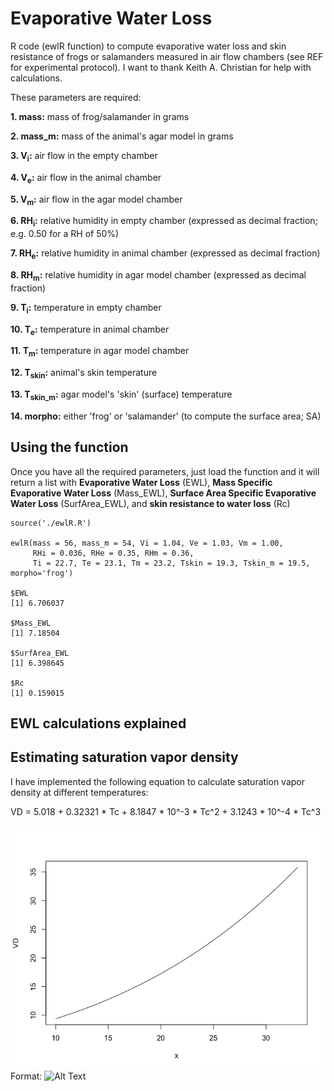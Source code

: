 # Evaporative Water Loss

R code (ewlR function) to compute evaporative water loss and skin resistance of frogs or salamanders measured in air flow chambers (see REF for experimental protocol). I want to thank Keith A. Christian for help with calculations. 

These parameters are required:

**1. mass:** mass of frog/salamander in grams

**2. mass_m:** mass of the animal's agar model in grams

**3. V<sub>i</sub>:** air flow in the empty chamber

**4. V<sub>e</sub>:** air flow in the animal chamber

**5. V<sub>m</sub>:** air flow in the agar model chamber

**6. RH<sub>i</sub>:** relative humidity in empty chamber (expressed as decimal fraction; e.g. 0.50 for a RH of 50%)

**7. RH<sub>e</sub>:** relative humidity in animal chamber (expressed as decimal fraction)

**8. RH<sub>m</sub>:** relative humidity in agar model chamber (expressed as decimal fraction)

**9. T<sub>i</sub>:** temperature in empty chamber

**10. T<sub>e</sub>:** temperature in animal chamber

**11. T<sub>m</sub>:** temperature in agar model chamber

**12. T<sub>skin</sub>:** animal's skin temperature

**13. T<sub>skin_m</sub>:** agar model's 'skin' (surface) temperature

**14. morpho:** either 'frog' or 'salamander' (to compute the surface area; SA)

## Using the function
Once you have all the required parameters, just load the function and it will return a list with **Evaporative Water Loss** (EWL), **Mass Specific Evaporative Water Loss** (Mass_EWL), **Surface Area Specific Evaporative Water Loss** (SurfArea_EWL), and **skin resistance to water loss** (Rc)

```{r}
source('./ewlR.R')

ewlR(mass = 56, mass_m = 54, Vi = 1.04, Ve = 1.03, Vm = 1.00, 
     RHi = 0.036, RHe = 0.35, RHm = 0.36,
     Ti = 22.7, Te = 23.1, Tm = 23.2, Tskin = 19.3, Tskin_m = 19.5, morpho='frog')

$EWL
[1] 6.706037

$Mass_EWL
[1] 7.18504

$SurfArea_EWL
[1] 6.398645

$Rc
[1] 0.159015

```

## EWL calculations explained

## Estimating saturation vapor density

I have implemented the following equation to calculate saturation vapor density at different temperatures:

VD = 5.018 + 0.32321 * Tc + 8.1847 * 10^-3 * Tc^2 + 3.1243 * 10^-4 * Tc^3

![VD](/images/VD_plot.png)
Format: ![Alt Text](url)


